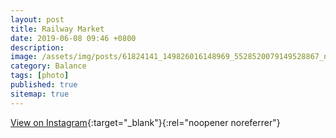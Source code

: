 ```yaml
---
layout: post
title: Railway Market
date: 2019-06-08 09:46 +0800
description: 
image: /assets/img/posts/61824141_149826016148969_5528520079149528867_n.jpeg
category: Balance
tags: [photo]
published: true 
sitemap: true
---
```


[View on Instagram](https://www.instagram.com/p/BycRnqKJIhQ){:target="_blank"}{:rel="noopener noreferrer"}